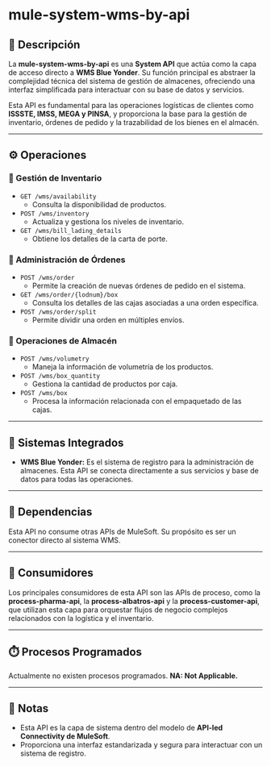 # mule-system-wms-by-api

## 📌 Descripción
La **mule-system-wms-by-api** es una **System API** que actúa como la capa de acceso directo a **WMS Blue Yonder**. Su función principal es abstraer la complejidad técnica del sistema de gestión de almacenes, ofreciendo una interfaz simplificada para interactuar con su base de datos y servicios.

Esta API es fundamental para las operaciones logísticas de clientes como **ISSSTE, IMSS, MEGA y PINSA**, y proporciona la base para la gestión de inventario, órdenes de pedido y la trazabilidad de los bienes en el almacén.

---

## ⚙️ Operaciones

### 🔹 Gestión de Inventario
* `GET /wms/availability`
    * Consulta la disponibilidad de productos.
* `POST /wms/inventory`
    * Actualiza y gestiona los niveles de inventario.
* `GET /wms/bill_lading_details`
    * Obtiene los detalles de la carta de porte.

### 🔹 Administración de Órdenes
* `POST /wms/order`
    * Permite la creación de nuevas órdenes de pedido en el sistema.
* `GET /wms/order/{lodnum}/box`
    * Consulta los detalles de las cajas asociadas a una orden específica.
* `POST /wms/order/split`
    * Permite dividir una orden en múltiples envíos.

### 🔹 Operaciones de Almacén
* `POST /wms/volumetry`
    * Maneja la información de volumetría de los productos.
* `POST /wms/box_quantity`
    * Gestiona la cantidad de productos por caja.
* `POST /wms/box`
    * Procesa la información relacionada con el empaquetado de las cajas.

---

## 🏢 Sistemas Integrados
-   **WMS Blue Yonder:** Es el sistema de registro para la administración de almacenes. Esta API se conecta directamente a sus servicios y base de datos para todas las operaciones.

---

## 🔗 Dependencias
Esta API no consume otras APIs de MuleSoft. Su propósito es ser un conector directo al sistema WMS.

---

## 👥 Consumidores
Los principales consumidores de esta API son las APIs de proceso, como la **process-pharma-api**, la **process-albatros-api** y la **process-customer-api**, que utilizan esta capa para orquestar flujos de negocio complejos relacionados con la logística y el inventario.

---

## ⏱️ Procesos Programados
Actualmente no existen procesos programados.
**NA: Not Applicable.**

---

## 📖 Notas
-   Esta API es la capa de sistema dentro del modelo de **API-led Connectivity de MuleSoft**.
-   Proporciona una interfaz estandarizada y segura para interactuar con un sistema de registro.

